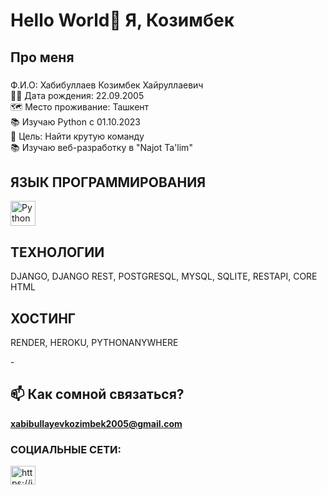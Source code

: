 <h1 align="left">Hello World👋 Я, Козимбек</h1>


###

<h2 align="left"> Про меня</h2>

###

<p align="left">Ф.И.О: Хабибуллаев Козимбек Хайруллаевич<br>👼🏻 Дата рождения: 22.09.2005<br>🗺 Место проживание: Ташкент<br>📚 Изучаю Python с 01.10.2023<br>🎯 Цель: Найти крутую команду<br> 📚 Изучаю веб-разработку в "Najot Ta'lim"</p>

###


<h2 align="left">ЯЗЫК ПРОГРАММИРОВАНИЯ</h2>
<img src="https://cdn.jsdelivr.net/gh/devicons/devicon/icons/python/python-original.svg" height="40" alt="Python logo" />

###

<h2 align="left">ТЕХНОЛОГИИ</h2>
<p> DJANGO, DJANGO REST, POSTGRESQL, MYSQL, SQLITE, RESTAPI, CORE HTML</p>
<h2 align="left">ХОСТИНГ</h2>
<p> RENDER, HEROKU, PYTHONANYWHERE</p>

-<h2 align="left">📫 Как сомной связаться?</h2>**xabibullayevkozimbek2005@gmail.com**


<h3 align="left">СОЦИАЛЬНЫЕ СЕТИ:</h3>
<p align="left">
<a href="https://instagram.com/https://instagram.com/its_homieeee/" target="blank"><img align="center" src="https://raw.githubusercontent.com/rahuldkjain/github-profile-readme-generator/master/src/images/icons/Social/instagram.svg" alt="https://instagram.com/its_homieeee/" height="30" width="40" /></a>
</p>








###



###
